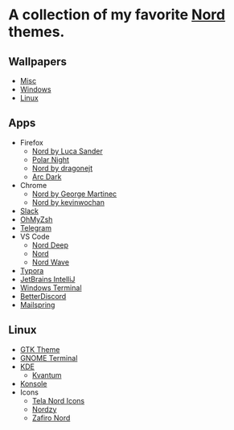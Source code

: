 # A collection of my favorite [Nord](https://www.nordtheme.com/) themes.

## Wallpapers
  - [Misc](/wallpaper/misc)
  - [Windows](/wallpaper/windows)
  - [Linux](/wallpaper/linux)

## Apps
- Firefox
  - [Nord by Luca Sander](https://addons.mozilla.org/en-US/firefox/addon/nord123/?utm_content=addons-manager-reviews-link&utm_medium=firefox-browser&utm_source=firefox-browser)
  - [Polar Night](https://addons.mozilla.org/en-US/firefox/addon/nord-polar-night-theme/?utm_source=addons.mozilla.org&utm_medium=referral&utm_content=search)
  - [Nord by dragonejt](https://addons.mozilla.org/en-US/firefox/addon/nord-firefox/?utm_source=addons.mozilla.org&utm_medium=referral&utm_content=search)
  - [Arc Dark](https://addons.mozilla.org/en-US/firefox/addon/arc-dark-theme-we/?utm_source=addons.mozilla.org&utm_medium=referral&utm_content=search)
- Chrome
  - [Nord by George Martinec](https://chrome.google.com/webstore/detail/google-chrome-nord-theme/honjmojpikfebagfakclmgbcchedenbo?hl=en)
  - [Nord by kevinwochan](https://chrome.google.com/webstore/detail/nord/abehfkkfjlplnjadfcjiflnejblfmmpj)
- [Slack](https://www.nordtheme.com/docs/ports/slack/installation)
- [OhMyZsh](https://github.com/fxbrit/nord-extended)
- [Telegram](https://t.me/addtheme/GFxDRljkIFkj2cCB)
- VS Code
  - [Nord Deep](https://marketplace.visualstudio.com/items?itemName=marlosirapuan.nord-deep)
  - [Nord](https://marketplace.visualstudio.com/items?itemName=arcticicestudio.nord-visual-studio-code)
  - [Nord Wave](https://marketplace.visualstudio.com/items?itemName=dnlytras.nord-wave)
- [Typora](https://github.com/ChristosBouronikos/typora-nord-theme/)
- [JetBrains IntelliJ](https://plugins.jetbrains.com/plugin/10321-nord)
- [Windows Terminal](https://github.com/thismat/nord-windows-terminal)
- [BetterDiscord](https://betterdiscord.app/theme/Nordic)
- [Mailspring](https://github.com/faraadi/mailspring-nord-theme)
  
## Linux
- [GTK Theme](https://www.gnome-look.org/p/1267246/)
- [GNOME Terminal](https://github.com/nordtheme/gnome-terminal)
- [KDE](https://github.com/EliverLara/Nordic)
  - [Kvantum](https://store.kde.org/p/1326272/)
- [Konsole](https://github.com/nordtheme/konsole)
- Icons
  - [Tela Nord Icons](https://www.gnome-look.org/p/1279924/)
  - [Nordzy](https://github.com/alvatip/Nordzy-icon)
  - [Zafiro Nord](https://www.gnome-look.org/p/1891042)
